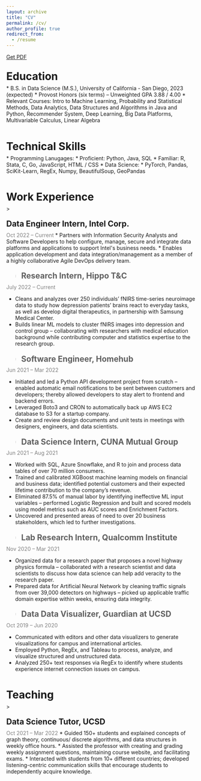 ```yaml
---
layout: archive
title: "CV"
permalink: /cv/
author_profile: true
redirect_from:
  - /resume
--- 
```

<a href="../../files/resume_ds.pdf" class="demo_btn btn" style="text_">Get PDF</a>

<!-- {% include base_path %} -->



<h1 style="line-height: 0.3;">Education</h1>
* B.S. in Data Science (M.S.), University of California - San Diego, 2023 (expected)
  * Provost Honors (six terms) – Unweighted GPA 3.88 / 4.00 
  * Relevant Courses: Intro to Machine Learning, Probability and Statistical Methods, Data Analytics, Data Structures and Algorithms in Java and Python, Recommender System, Deep Learning, Big Data Platforms, Multivariable Calculus, Linear Algebra
<br><br>
<h1 style="line-height: 0.3;">Technical Skills</h1>
* Programming Lanugages:
  * Proficient: Python, Java, SQL
  * Familiar: R, Stata, C, Go, JavaScript, HTML / CSS
* Data Science:
  * PyTorch, Pandas, SciKit-Learn, RegEx, Numpy, BeautifulSoup, GeoPandas
<br><br>
<h1 style="line-height: 0.3;">Work Experience</h1>
><h2 style="line-height: 0.3;">Data Engineer Intern, Intel Corp.</h2>
<span style="color:gray">Oct 2022 – Current</span>
* Partners with Information Security Analysts and Software Developers to help configure, manage, secure and integrate data platforms and applications to support Intel's business needs. 
* Enables application development and data integration/management as a member of a highly collaborative Agile DevOps delivery team.

><h2 style="line-height: 0.3;">Research Intern, Hippo T&C</h2>
<span style="color:gray">July 2022 – Current</span>
* Cleans and analyzes over 250 individuals’ fNIRS time-series neuroimage data to study how depression patients’ brains react to everyday tasks, as well as develop digital therapeutics, in partnership with Samsung Medical Center. 
* Builds linear ML models to cluster fNIRS images into depression and control group – collaborating with researchers with medical education background while contributing computer and statistics expertise to the research group. 

><h2 style="line-height: 0.3;">Software Engineer, Homehub</h2>
<span style="color:gray">Jun 2021 – Mar 2022</span>
* Initiated and led a Python API development project from scratch – enabled automatic email notifications to be sent between customers and developers; thereby allowed developers to stay alert to frontend and backend errors.
* Leveraged Boto3 and CRON to automatically back up AWS EC2 database to S3 for a startup company.
* Create and review design documents and unit tests in meetings with designers, engineers, and data scientists.

><h2 style="line-height: 0.3;">Data Science Intern, CUNA Mutual Group</h2>
<span style="color:gray">Jun 2021 – Aug 2021</span>
* Worked with SQL, Azure Snowflake, and R to join and process data tables of over 70 million consumers.
* Trained and calibrated XGBoost machine learning models on financial and business data; identified potential customers and their expected lifetime contribution to the company’s revenue.
* Eliminated 87.5% of manual labor by identifying ineffective ML input variables – performed Logistic Regression and built and scored models using model metrics such as AUC scores and Enrichment Factors. 
* Uncovered and presented areas of need to over 20 business stakeholders, which led to further investigations.

><h2 style="line-height: 0.3;">Lab Research Intern, Qualcomm Institute</h2>
<span style="color:gray">Nov 2020 – Mar 2021</span>
* Organized data for a research paper that proposes a novel highway physics formula – collaborated with a research scientist and data scientists to discuss how data science can help add veracity to the research paper.
* Prepared data for Artificial Neural Network by cleaning traffic signals from over 39,000 detectors on highways – picked up applicable traffic domain expertise within weeks, ensuring data integrity. 

><h2 style="line-height: 0.3;">Data Data Visualizer, Guardian at UCSD</h2>
<span style="color:gray">Oct 2019 – Jun 2020</span>
* Communicated with editors and other data visualizers to generate visualizations for campus and international articles.
* Employed Python, RegEx, and Tableau to process, analyze, and visualize structured and unstructured data.
* Analyzed 250+ text responses via RegEx to identify where students experience internet connection issues on campus. 
<br><br>
<h1 style="line-height: 0.3;">Teaching</h1>
><h2 style="line-height: 0.3;">Data Science Tutor, UCSD</h2>
<span style="color:gray">Oct 2021 – Mar 2022</span>
* Guided 150+ students and explained concepts of graph theory, continuous/ discrete algorithms, and data structures in weekly office hours.
* Assisted the professor with creating and grading weekly assignment questions, maintaining course website, and facilitating exams.
* Interacted with students from 10+ different countries; developed listening-centric communication skills that encourage students to independently acquire knowledge.
